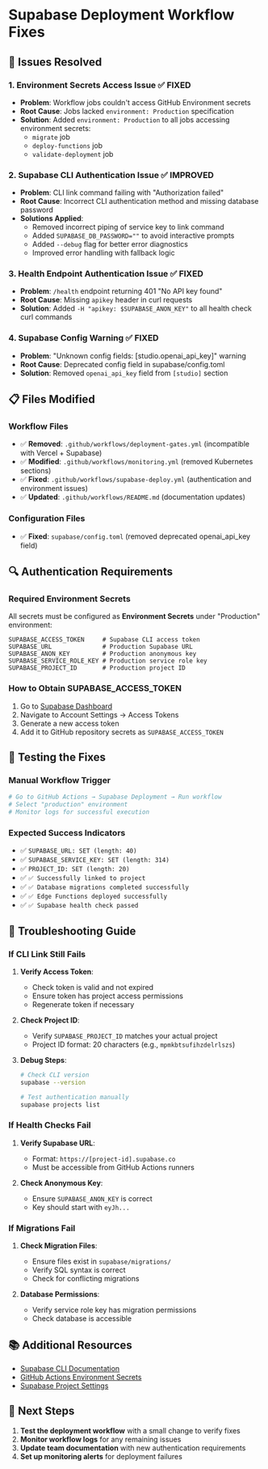 # Supabase Deployment Workflow Fixes

## 🔧 **Issues Resolved**

### **1. Environment Secrets Access Issue** ✅ **FIXED**
- **Problem**: Workflow jobs couldn't access GitHub Environment secrets
- **Root Cause**: Jobs lacked `environment: Production` specification
- **Solution**: Added `environment: Production` to all jobs accessing environment secrets:
  - `migrate` job
  - `deploy-functions` job  
  - `validate-deployment` job

### **2. Supabase CLI Authentication Issue** ✅ **IMPROVED**
- **Problem**: CLI link command failing with "Authorization failed"
- **Root Cause**: Incorrect CLI authentication method and missing database password
- **Solutions Applied**:
  - Removed incorrect piping of service key to link command
  - Added `SUPABASE_DB_PASSWORD=""` to avoid interactive prompts
  - Added `--debug` flag for better error diagnostics
  - Improved error handling with fallback logic

### **3. Health Endpoint Authentication Issue** ✅ **FIXED**
- **Problem**: `/health` endpoint returning 401 "No API key found"
- **Root Cause**: Missing `apikey` header in curl requests
- **Solution**: Added `-H "apikey: $SUPABASE_ANON_KEY"` to all health check curl commands

### **4. Supabase Config Warning** ✅ **FIXED**
- **Problem**: "Unknown config fields: [studio.openai_api_key]" warning
- **Root Cause**: Deprecated config field in supabase/config.toml
- **Solution**: Removed `openai_api_key` field from `[studio]` section

## 📋 **Files Modified**

### **Workflow Files**
- ✅ **Removed**: `.github/workflows/deployment-gates.yml` (incompatible with Vercel + Supabase)
- ✅ **Modified**: `.github/workflows/monitoring.yml` (removed Kubernetes sections)
- ✅ **Fixed**: `.github/workflows/supabase-deploy.yml` (authentication and environment issues)
- ✅ **Updated**: `.github/workflows/README.md` (documentation updates)

### **Configuration Files**
- ✅ **Fixed**: `supabase/config.toml` (removed deprecated openai_api_key field)

## 🔍 **Authentication Requirements**

### **Required Environment Secrets**
All secrets must be configured as **Environment Secrets** under "Production" environment:

```
SUPABASE_ACCESS_TOKEN     # Supabase CLI access token
SUPABASE_URL              # Production Supabase URL  
SUPABASE_ANON_KEY         # Production anonymous key
SUPABASE_SERVICE_ROLE_KEY # Production service role key
SUPABASE_PROJECT_ID       # Production project ID
```

### **How to Obtain SUPABASE_ACCESS_TOKEN**
1. Go to [Supabase Dashboard](https://supabase.com/dashboard)
2. Navigate to Account Settings → Access Tokens
3. Generate a new access token
4. Add it to GitHub repository secrets as `SUPABASE_ACCESS_TOKEN`

## 🚀 **Testing the Fixes**

### **Manual Workflow Trigger**
```bash
# Go to GitHub Actions → Supabase Deployment → Run workflow
# Select "production" environment
# Monitor logs for successful execution
```

### **Expected Success Indicators**
- ✅ `SUPABASE_URL: SET (length: 40)`
- ✅ `SUPABASE_SERVICE_KEY: SET (length: 314)`  
- ✅ `PROJECT_ID: SET (length: 20)`
- ✅ `✅ Successfully linked to project`
- ✅ `✅ Database migrations completed successfully`
- ✅ `✅ Edge Functions deployed successfully`
- ✅ `✅ Supabase health check passed`

## 🔧 **Troubleshooting Guide**

### **If CLI Link Still Fails**
1. **Verify Access Token**:
   - Check token is valid and not expired
   - Ensure token has project access permissions
   - Regenerate token if necessary

2. **Check Project ID**:
   - Verify `SUPABASE_PROJECT_ID` matches your actual project
   - Project ID format: 20 characters (e.g., `mpmkbtsufihzdelrlszs`)

3. **Debug Steps**:
   ```bash
   # Check CLI version
   supabase --version
   
   # Test authentication manually
   supabase projects list
   ```

### **If Health Checks Fail**
1. **Verify Supabase URL**:
   - Format: `https://[project-id].supabase.co`
   - Must be accessible from GitHub Actions runners

2. **Check Anonymous Key**:
   - Ensure `SUPABASE_ANON_KEY` is correct
   - Key should start with `eyJh...`

### **If Migrations Fail**
1. **Check Migration Files**:
   - Ensure files exist in `supabase/migrations/`
   - Verify SQL syntax is correct
   - Check for conflicting migrations

2. **Database Permissions**:
   - Verify service role key has migration permissions
   - Check database is accessible

## 📚 **Additional Resources**

- [Supabase CLI Documentation](https://supabase.com/docs/reference/cli)
- [GitHub Actions Environment Secrets](https://docs.github.com/en/actions/security-guides/encrypted-secrets#creating-encrypted-secrets-for-an-environment)
- [Supabase Project Settings](https://supabase.com/dashboard/project/_/settings/api)

## 🎯 **Next Steps**

1. **Test the deployment workflow** with a small change to verify fixes
2. **Monitor workflow logs** for any remaining issues
3. **Update team documentation** with new authentication requirements
4. **Set up monitoring alerts** for deployment failures
